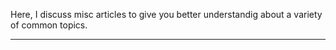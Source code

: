 
Here, I discuss misc articles to give you better understandig about a variety of common topics.

---
